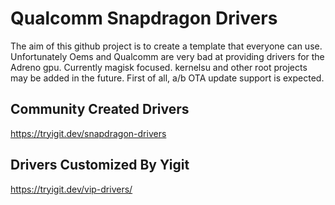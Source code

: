 # Qualcomm Snapdragon Drivers
The aim of this github project is to create a template that everyone can use. Unfortunately Oems and Qualcomm are very bad at providing drivers for the Adreno gpu.
Currently magisk focused. kernelsu and other root projects may be added in the future. First of all, a/b OTA update support is expected.

## Community Created Drivers
https://tryigit.dev/snapdragon-drivers

## Drivers Customized By Yigit
https://tryigit.dev/vip-drivers/
